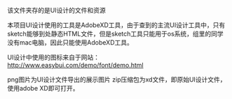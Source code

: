 该文件夹存的是UI设计的文件和资源

本项目UI设计使用的工具是AdobeXD工具，由于查到的主流UI设计工具中，只有sketch能够到处静态HTML文件，但是sketch工具只能用于os系统，组里的同学没有mac电脑，因此只能使用AdobeXD工具。

UI设计中使用的图标来自于网站：http://www.easybui.com/demo/font/demo.html

png图片为UI设计文件导出的展示图片 zip压缩包为xd文件，即原始UI设计文件，使用adobe XD即可打开。